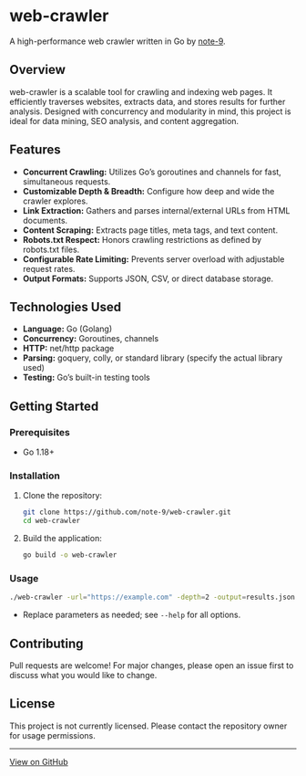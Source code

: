 # web-crawler

A high-performance web crawler written in Go by [note-9](https://github.com/note-9).

## Overview

web-crawler is a scalable tool for crawling and indexing web pages. It efficiently traverses websites, extracts data, and stores results for further analysis. Designed with concurrency and modularity in mind, this project is ideal for data mining, SEO analysis, and content aggregation.

## Features

- **Concurrent Crawling:** Utilizes Go’s goroutines and channels for fast, simultaneous requests.
- **Customizable Depth & Breadth:** Configure how deep and wide the crawler explores.
- **Link Extraction:** Gathers and parses internal/external URLs from HTML documents.
- **Content Scraping:** Extracts page titles, meta tags, and text content.
- **Robots.txt Respect:** Honors crawling restrictions as defined by robots.txt files.
- **Configurable Rate Limiting:** Prevents server overload with adjustable request rates.
- **Output Formats:** Supports JSON, CSV, or direct database storage.

## Technologies Used

- **Language:** Go (Golang)
- **Concurrency:** Goroutines, channels
- **HTTP:** net/http package
- **Parsing:** goquery, colly, or standard library (specify the actual library used)
- **Testing:** Go’s built-in testing tools

## Getting Started

### Prerequisites

- Go 1.18+

### Installation

1. Clone the repository:
    ```bash
    git clone https://github.com/note-9/web-crawler.git
    cd web-crawler
    ```
2. Build the application:
    ```bash
    go build -o web-crawler
    ```

### Usage

```bash
./web-crawler -url="https://example.com" -depth=2 -output=results.json
```
- Replace parameters as needed; see `--help` for all options.

## Contributing

Pull requests are welcome! For major changes, please open an issue first to discuss what you would like to change.

## License

This project is not currently licensed. Please contact the repository owner for usage permissions.

---

[View on GitHub](https://github.com/note-9/web-crawler)
